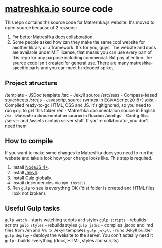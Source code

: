 # [matreshka.io](http://matreshka.io) source code

This repo contains the source code for Matreshka.js website. It's moved to open-source because of 2 reasons:

1. For better Matreshka docs collaboration.
2. Some people asked how can they make the same cool website for another library or a framework. It's for you, guys. The website and docs are available under MIT license, that means you can use every part of this repo for any purpose including commercial. But pay attention: the source code isn't created for general use. There are many matreshka-specific parts and you can meet hardcoded spikes.

## Project structure

/template - JSDoc template
/src - Jekyll source
/src/sass - Compass-based stylesheets
/src/js - Javascript source (written in ECMAScript 2015+)
/dist - Compiled ready-to-go HTML, CSS and JS. It's gitignored, so you need to run ``gulp`` to get this folder
/en - Matreshka documentation source in English
/ru - Matreshka documentation source in Russian
/configs - Config files
/server and /assets contain server stuff. If you're collaborator, you don't need them

## How to compile

If you want to make some changes to Matreshka docs you need to run the website and take a look how your change looks like. This step is required.
1. Install [NodeJS 4+](https://nodejs.org/).
2. Install [Jekyll](https://jekyllrb.com/).
3. Install [Gulp](http://gulpjs.com/) globally.
4. Install dependencies via ``npm install``.
5. Run ``gulp`` to see is everything OK (/dist folder is created and HTML files look not broken).

## Useful Gulp tasks

``gulp watch`` - starts watching scripts and styles
``gulp scripts`` - rebuilds scripts
``gulp styles`` - rebuilds styles
``gulp jsdoc`` - compiles .jsdoc and .md files from /en and /ru to Jekyll templates
``gulp jekyll`` - runs Jekyll builder
``gulp deploy`` - deploys the website to the server. You don't actually need it
``gulp`` - builds everything (docs, HTML, styles and scripts)
